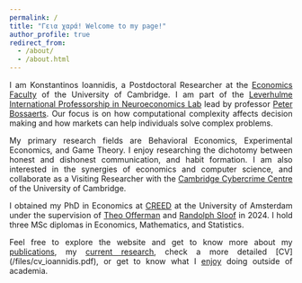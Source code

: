 ```yaml
---
permalink: /
title: "Γεια χαρά! Welcome to my page!"
author_profile: true
redirect_from: 
  - /about/
  - /about.html
---
```


<p align="justify">I am Konstantinos Ioannidis, a Postdoctoral Researcher at the <a href="https://www.econ.cam.ac.uk/" target="_blank">Economics Faculty</a> of the University of Cambridge. I am part of the <a href="https://lipne.econ.cam.ac.uk/" target="_blank">Leverhulme International Professorship in Neuroeconomics Lab</a> lead by professor <a href="https://www.econ.cam.ac.uk/people/faculty/plb32" target="_blank">Peter Bossaerts</a>. Our focus is on how computational complexity affects decision making and how markets can help individuals solve complex problems.</p>

<p align="justify">My primary research fields are Behavioral Economics, Experimental Economics, and Game Theory. I enjoy researching the dichotomy between honest and dishonest communication, and habit formation. I am also interested in the synergies of economics and computer science, and collaborate as a Visiting Researcher with the <a href="https://www.cambridgecybercrime.uk/" target="_blank">Cambridge Cybercrime Centre</a> of the University of Cambridge.</p>

<p align="justify">I obtained my PhD in Economics at <a href="https://www.creedexperiment.nl/creed/peopleindex.php" target="_blank">CREED</a> at the University of Amsterdam under the supervision of <a href="https://www.uva.nl/en/profile/o/f/t.j.s.offerman/t.j.s.offerman.html" target="_blank">Theo Offerman</a> and <a href="https://www.uva.nl/en/profile/s/l/r.sloof/r.sloof.html" target="_blank">Randolph Sloof</a> in 2024. I hold three MSc diplomas in Economics, Mathematics, and Statistics.</p>

<p align="justify">Feel free to explore the website and get to know more about my <a href="/publications/">publications</a>, my <a href="/research/">current research</a>, check a more detailed [CV](/files/cv_ioannidis.pdf), or get to know what I <a href="/personal/">enjoy</a> doing outside of academia.</p>